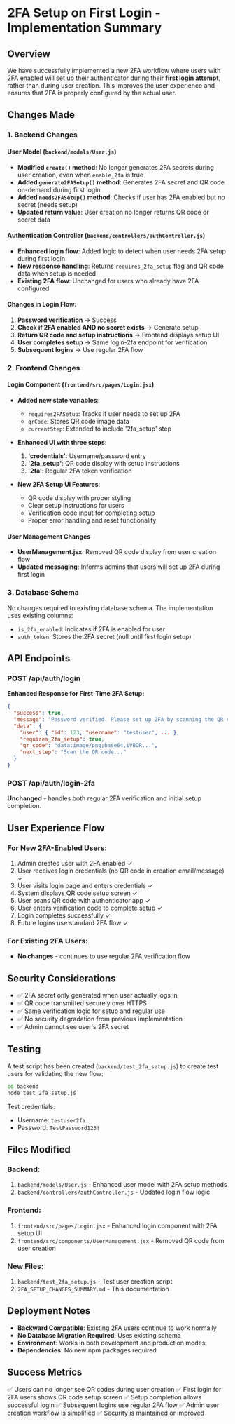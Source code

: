 # 2FA Setup on First Login - Implementation Summary

## Overview
We have successfully implemented a new 2FA workflow where users with 2FA enabled will set up their authenticator during their **first login attempt**, rather than during user creation. This improves the user experience and ensures that 2FA is properly configured by the actual user.

## Changes Made

### 1. Backend Changes

#### User Model (`backend/models/User.js`)
- **Modified `create()` method**: No longer generates 2FA secrets during user creation, even when `enable_2fa` is true
- **Added `generate2FASetup()` method**: Generates 2FA secret and QR code on-demand during first login
- **Added `needs2FASetup()` method**: Checks if user has 2FA enabled but no secret (needs setup)
- **Updated return value**: User creation no longer returns QR code or secret data

#### Authentication Controller (`backend/controllers/authController.js`)
- **Enhanced login flow**: Added logic to detect when user needs 2FA setup during first login
- **New response handling**: Returns `requires_2fa_setup` flag and QR code data when setup is needed
- **Existing 2FA flow**: Unchanged for users who already have 2FA configured

#### Changes in Login Flow:
1. **Password verification** → Success
2. **Check if 2FA enabled AND no secret exists** → Generate setup
3. **Return QR code and setup instructions** → Frontend displays setup UI
4. **User completes setup** → Same login-2fa endpoint for verification
5. **Subsequent logins** → Use regular 2FA flow

### 2. Frontend Changes

#### Login Component (`frontend/src/pages/Login.jsx`)
- **Added new state variables**:
  - `requires2FASetup`: Tracks if user needs to set up 2FA
  - `qrCode`: Stores QR code image data
  - `currentStep`: Extended to include '2fa_setup' step

- **Enhanced UI with three steps**:
  1. **'credentials'**: Username/password entry
  2. **'2fa_setup'**: QR code display with setup instructions
  3. **'2fa'**: Regular 2FA token verification

- **New 2FA Setup UI Features**:
  - QR code display with proper styling
  - Clear setup instructions for users
  - Verification code input for completing setup
  - Proper error handling and reset functionality

#### User Management Changes
- **UserManagement.jsx**: Removed QR code display from user creation flow
- **Updated messaging**: Informs admins that users will set up 2FA during first login

### 3. Database Schema
No changes required to existing database schema. The implementation uses existing columns:
- `is_2fa_enabled`: Indicates if 2FA is enabled for user
- `auth_token`: Stores the 2FA secret (null until first login setup)

## API Endpoints

### POST /api/auth/login
**Enhanced Response for First-Time 2FA Setup:**
```json
{
  "success": true,
  "message": "Password verified. Please set up 2FA by scanning the QR code.",
  "data": {
    "user": { "id": 123, "username": "testuser", ... },
    "requires_2fa_setup": true,
    "qr_code": "data:image/png;base64,iVBOR...",
    "next_step": "Scan the QR code..."
  }
}
```

### POST /api/auth/login-2fa
**Unchanged** - handles both regular 2FA verification and initial setup completion.

## User Experience Flow

### For New 2FA-Enabled Users:
1. Admin creates user with 2FA enabled ✓
2. User receives login credentials (no QR code in creation email/message) ✓
3. User visits login page and enters credentials ✓
4. System displays QR code setup screen ✓
5. User scans QR code with authenticator app ✓
6. User enters verification code to complete setup ✓
7. Login completes successfully ✓
8. Future logins use standard 2FA flow ✓

### For Existing 2FA Users:
- **No changes** - continues to use regular 2FA verification flow

## Security Considerations
- ✅ 2FA secret only generated when user actually logs in
- ✅ QR code transmitted securely over HTTPS
- ✅ Same verification logic for setup and regular use
- ✅ No security degradation from previous implementation
- ✅ Admin cannot see user's 2FA secret

## Testing
A test script has been created (`backend/test_2fa_setup.js`) to create test users for validating the new flow:

```bash
cd backend
node test_2fa_setup.js
```

Test credentials:
- Username: `testuser2fa`
- Password: `TestPassword123!`

## Files Modified

### Backend:
1. `backend/models/User.js` - Enhanced user model with 2FA setup methods
2. `backend/controllers/authController.js` - Updated login flow logic

### Frontend:
1. `frontend/src/pages/Login.jsx` - Enhanced login component with 2FA setup UI
2. `frontend/src/components/UserManagement.jsx` - Removed QR code from user creation

### New Files:
1. `backend/test_2fa_setup.js` - Test user creation script
2. `2FA_SETUP_CHANGES_SUMMARY.md` - This documentation

## Deployment Notes
- **Backward Compatible**: Existing 2FA users continue to work normally
- **No Database Migration Required**: Uses existing schema
- **Environment**: Works in both development and production modes
- **Dependencies**: No new npm packages required

## Success Metrics
✅ Users can no longer see QR codes during user creation
✅ First login for 2FA users shows QR code setup screen
✅ Setup completion allows successful login
✅ Subsequent logins use regular 2FA flow
✅ Admin user creation workflow is simplified
✅ Security is maintained or improved
